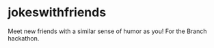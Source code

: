 jokeswithfriends
================

Meet new friends with a similar sense of humor as you! For the Branch hackathon.

